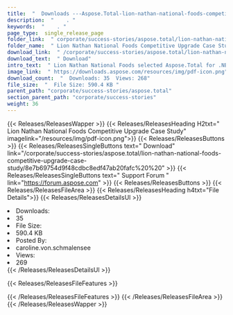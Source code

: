 ```yaml
---
title:  "  Downloads ---Aspose.Total-lion-nathan-national-foods-competitive-upgrade-case-study . " 
description:  "    . " 
keywords:  "    . " 
page_type:  single_release_page
folder_link:  " corporate/success-stories/aspose.total/lion-nathan-national-foods-competitive-upgrade-case-study/"
folder_name:  " Lion Nathan National Foods Competitive Upgrade Case Study"
download_link:  " /corporate/success-stories/aspose.total/lion-nathan-national-foods-competitive-upgrade-case-study/8e7b69754d9f48cdbc8edf47ab20fafc"
download_text:  " Download"
intro_text:  " Lion Nathan National Foods selected Aspose.Total for .NET suite for creating the..."
image_link:  " https://downloads.aspose.com/resources/img/pdf-icon.png"
download_count:  "  Downloads: 35  Views: 268"
file_size:  "  File Size: 590.4 KB "
parent_path: "corporate/success-stories/aspose.total"
section_parent_path: "corporate/success-stories"
weight: 36 
---
```


{{< Releases/ReleasesWapper >}}
  {{< Releases/ReleasesHeading H2txt=" Lion Nathan National Foods Competitive Upgrade Case Study" imagelink="/resources/img/pdf-icon.png">}}
  {{< Releases/ReleasesButtons >}}
    {{< Releases/ReleasesSingleButtons text=" Download" link="/corporate/success-stories/aspose.total/lion-nathan-national-foods-competitive-upgrade-case-study/8e7b69754d9f48cdbc8edf47ab20fafc%20%20" >}}
    {{< Releases/ReleasesSingleButtons text=" Support Forum " link="https://forum.aspose.com" >}}
  {{< Releases/ReleasesButtons >}}
  {{< Releases/ReleasesFileArea >}}
    {{< Releases/ReleasesHeading h4txt="File Details">}}
    {{< Releases/ReleasesDetailsUl >}}
             <li>Downloads:</li><li>35</li><li>File Size:</li><li>590.4 KB</li><li>Posted By:</li><li>caroline.von.schmalensee</li><li>Views:</li><li>269</li>
    {{< /Releases/ReleasesDetailsUl >}}

  {{< Releases/ReleasesFileFeatures >}}
      
  {{< /Releases/ReleasesFileFeatures >}}
 {{< /Releases/ReleasesFileArea >}}
{{< /Releases/ReleasesWapper >}}


